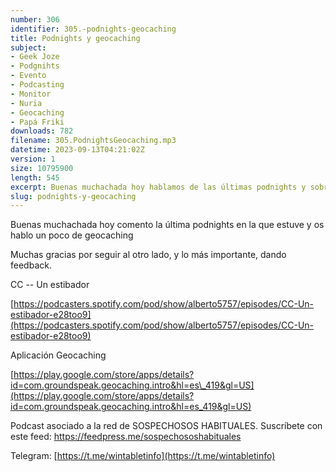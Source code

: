 ```yaml
---
number: 306
identifier: 305.-podnights-geocaching
title: Podnights y geocaching
subject:
- Geek Joze
- Podgnihts
- Evento
- Podcasting
- Monitor
- Nuria
- Geocaching
- Papá Friki
downloads: 782
filename: 305.PodnightsGeocaching.mp3
datetime: 2023-09-13T04:21:02Z
version: 1
size: 10795900
length: 545
excerpt: Buenas muchachada hoy hablamos de las últimas podnights y sobre geocaching
slug: podnights-y-geocaching
---
```

Buenas muchachada hoy comento la última podnights en la que estuve y os hablo un poco de geocaching

Muchas gracias por seguir al otro lado, y lo más importante, dando feedback.

CC -- Un estibador

[https://podcasters.spotify.com/pod/show/alberto5757/episodes/CC-Un-estibador-e28too9](https://podcasters.spotify.com/pod/show/alberto5757/episodes/CC-Un-estibador-e28too9)

Aplicación Geocaching

[https://play.google.com/store/apps/details?id=com.groundspeak.geocaching.intro&hl=es\_419&gl=US](https://play.google.com/store/apps/details?id=com.groundspeak.geocaching.intro&hl=es_419&gl=US)

Podcast asociado a la red de SOSPECHOSOS HABITUALES. Suscríbete con este feed: https://feedpress.me/sospechososhabituales

Telegram: [https://t.me/wintabletinfo](https://t.me/wintabletinfo)